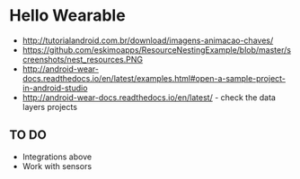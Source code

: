 # Hello Wearable

- http://tutorialandroid.com.br/download/imagens-animacao-chaves/
- https://github.com/eskimoapps/ResourceNestingExample/blob/master/screenshots/nest_resources.PNG
- http://android-wear-docs.readthedocs.io/en/latest/examples.html#open-a-sample-project-in-android-studio
- http://android-wear-docs.readthedocs.io/en/latest/ - check the data layers projects

## TO DO

- Integrations above
- Work with sensors